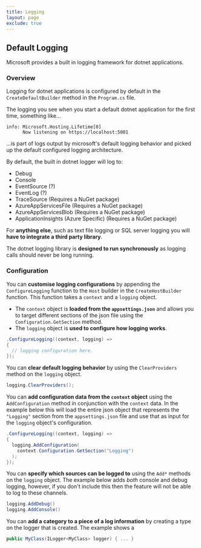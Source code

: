 ```yaml
---
title: Logging
layout: page
exclude: true
---
```


## Default Logging

Microsoft provides a built in logging framework for dotnet applications.

### Overview

Logging for dotnet applications is configured by default in the `CreateDefaultBuilder` method in the `Program.cs` file.

The logging you see when you start a default dotnet application for the first time, something like...
```
info: Microsoft.Hosting.Lifetime[0]
      Now listening on https://localhost:5001
```
...is part of logs output by microsoft's default logging behavior and picked up the default configured logging architecture.

By default, the built in dotnet logger will log to:

- Debug
- Console
- EventSource (?)
- EventLog (?)
- TraceSource (Requires a NuGet package)
- AzureAppServicesFile (Requires a NuGet package)
- AzureAppServicesBlob (Requires a NuGet package)
- ApplicationInsights (Azure Specific) (Requires a NuGet package)

For **anything else**, such as text file logging or SQL server logging you will **have to integrate a third party library**.

The dotnet logging library is **designed to run synchronously** as logging calls should never be long running.

### Configuration

You can **customise logging configurations** by appending the `ConfigureLogging` function to the `Host` builder in the `CreateHostBuilder` function. This function takes a `context` and a `logging` object. 

- The `context` object is **loaded from the `appsettings.json`** and allows you to target different sections of the json file using the `Configuration.GetSection` method.
- The `logging` object is **used to configure how logging works**.
```csharp
.ConfigureLogging((context, logging) =>
{
  // logging configuration here.
});
```

You can **clear default logging behavior** by using the `ClearProviders` method on the `logging` object.
```csharp
logging.ClearProviders();
```

You can **add configuration data from the `context` object** using the `AddConfiguration` method in conjunction with the `context` data. In the example below this will load the entire json object that represents the `"Logging"` section from the `appsettings.json` file and use that as input for the `logging` object's configuration.
```csharp
.ConfigureLogging((context, logging) =>
{
  logging.AddConfiguration(
    context.Configuration.GetSection("Logging")
  );
});
```

You can **specify which sources can be logged to** using the `Add*` methods on the `logging` object. The example below adds *both* console and debug logging, however, if you don't include this then the feature will not be able to log to these channels.
```csharp
logging.AddDebug()
logging.AddConsole()
```

You can **add a category to a piece of a log information** by creating a type on the logger that is created. The example shows a 
```csharp
public MyClass(ILogger<MyClass> logger) { ... }
```
<!--stackedit_data:
eyJoaXN0b3J5IjpbOTM1MDQ1NDQsNTYyNjg1MDE5LDE2OTI3OT
E5NDUsMTI0NjM1NzA0MiwxOTM5MzkzMjMyLDU1MzQ0NDQ5NV19

-->